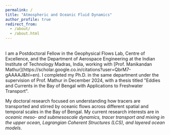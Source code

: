 ```yaml
---
permalink: /
title: "Atmospheric and Oceanic Fluid Dynamics"
author_profile: true
redirect_from: 
  - /about/
  - /about.html
---
```

<br>
I am a Postdoctoral Fellow in the Geophysical Flows Lab, Centre of Excellence, and the Department of Aerospace Engineering at the Indian Institute of Technology Madras, India, working with [Prof. Manikandan Mathur](https://scholar.google.co.in/citations?user=QbrM7-gAAAAJ&hl=en). I completed my Ph.D. in the same department under the supervision of Prof. Mathur in December 2024, with a thesis titled "Eddies and Currents in the Bay of Bengal with Applications to Freshwater Transport".

My doctoral research focused on understanding how tracers are transported and stirred by oceanic flows across different spatial and temporal scales in the Bay of Bengal. My current research interests are in *oceanic meso- and submesoscale dynamics, tracer transport and mixing in the upper ocean, Lagrangian Coherent Structures (LCS), and layered ocean models*.
